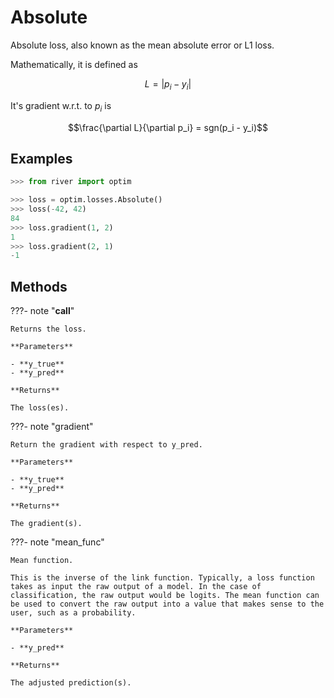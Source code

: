 # Absolute

Absolute loss, also known as the mean absolute error or L1 loss.

Mathematically, it is defined as 

$$L = |p_i - y_i|$$ 

It's gradient w.r.t. to $p_i$ is 

$$\frac{\partial L}{\partial p_i} = sgn(p_i - y_i)$$



## Examples

```python
>>> from river import optim

>>> loss = optim.losses.Absolute()
>>> loss(-42, 42)
84
>>> loss.gradient(1, 2)
1
>>> loss.gradient(2, 1)
-1
```

## Methods

???- note "__call__"

    Returns the loss.

    **Parameters**

    - **y_true**    
    - **y_pred**    
    
    **Returns**

    The loss(es).
    
???- note "gradient"

    Return the gradient with respect to y_pred.

    **Parameters**

    - **y_true**    
    - **y_pred**    
    
    **Returns**

    The gradient(s).
    
???- note "mean_func"

    Mean function.

    This is the inverse of the link function. Typically, a loss function takes as input the raw output of a model. In the case of classification, the raw output would be logits. The mean function can be used to convert the raw output into a value that makes sense to the user, such as a probability.

    **Parameters**

    - **y_pred**    
    
    **Returns**

    The adjusted prediction(s).
    
